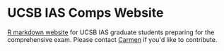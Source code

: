 # UCSB IAS Comps Website
[R markdown website]( https://carmenhove.github.io/IAScomps/) for UCSB IAS graduate students preparing for the comprehensive exam. Please contact [Carmen](carmenhove@ucsb.edu) if you'd like to contribute. 

